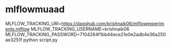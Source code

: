 # mlflowmuaad
MLFLOW_TRACKING_URI=https://dagshub.com/krishnaik06/mlflowexperiments.mlflow
MLFLOW_TRACKING_USERNAME=krishnaik06
MLFLOW_TRACKING_PASSWORD=7104284f1bb44ece21e0e2adb4e36a250ae3251f
python script.py